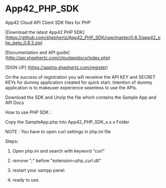 App42_PHP_SDK
=============

App42 Cloud API Client SDK files for PHP

[Download the latest App42 PHP SDK] (https://github.com/shephertz/App42_PHP_SDK/raw/master/0.8.3/app42_php_beta_0.8.3.zip)

[Documentation and API guide] (http://api.shephertz.com/cloudapidocs/index.php)

[SIGN UP] (https://apphq.shephertz.com/register)

On the success of registration you will receieve the API KEY and SECRET KEYs for dummy application created for quick start. Intention of dummy application is to makeuser experience seamless to use the APIs.

Download the SDK and Unzip the file which contains the Sample App and API Docs

How to use PHP SDK :

Copy the SampleApp.php into App42_PHP_SDK_x.x.x Folder



NOTE : You have to open curl settings in php.ini file

Steps: 

1. Open php.ini and search with keyword "curl" 

2. remove ";" before "extension=php_curl.dll"

3. restart your xampp panel.

4. ready to use.
